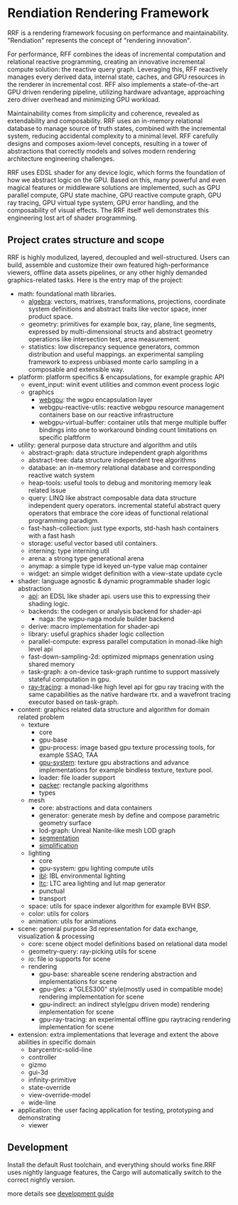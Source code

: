 # Rendiation Rendering Framework

RRF is a rendering framework focusing on performance and maintainability. "Rendiation" represents the concept of "rendering innovation".

For performance, RFF combines the ideas of incremental computation and relational reactive programming, creating an innovative incremental compute solution: the reactive query graph. Leveraging this, RFF reactively manages every derived data, internal state, caches, and GPU resources in the renderer in incremental cost. RFF also implements a state-of-the-art GPU driven rendering pipeline, utilizing hardware advantage, approaching zero driver overhead and minimizing GPU workload.

Maintainability comes from simplicity and coherence, revealed as extendability and composability. RRF uses an in-memory relational database to manage source of truth states, combined with the incremental system, reducing accidental complexity to a minimal level. RFF carefully designs and composes axiom-level concepts, resulting in a tower of abstractions that correctly models and solves modern rendering architecture engineering challenges.

RRF uses EDSL shader for any device logic, which forms the foundation of how we abstract logic on the GPU. Based on this, many powerful and even magical features or middleware solutions are implemented, such as GPU parallel compute, GPU state machine, GPU reactive compute graph, GPU ray tracing, GPU virtual type system, GPU error handling, and the composability of visual effects. The RRF itself well demonstrates this engineering lost art of shader programming.

## Project crates structure and scope

RRF is highly modulized, layered, decoupled and well-structured. Users can build, assemble and customize their own featured high-performance viewers, offline data assets pipelines, or any other highly demanded graphics-related tasks. Here is the entry map of the project:

- math: foundational math libraries.
  - [algebra](./math/algebra/README.md): vectors, matrixes, transformations, projections, coordinate system definitions and abstract traits like vector space, inner product space.
  - geometry: primitives for example box, ray, plane, line segments, expressed by multi-dimensional structs and abstract geometry operations like intersection test, area measurement.
  - statistics: low discrepancy sequence generators, common distribution and useful mappings. an experimental sampling framework to express unbiased monte carlo sampling in a composable and extensible way.
- platform: platform specifics & encapsulations, for example graphic API
  - event_input: winit event utilities and common event process logic
  - graphics
    - [webgpu](./platform/graphics/webgpu/README.md): the wgpu encapsulation layer
    - webgpu-reactive-utils: reactive webgpu resource management containers base on our reactive infrastructure
    - webgpu-virtual-buffer: container utils that merge multiple buffer bindings into one to workaround binding count limitations on specific plaftform
- utility: general purpose data structure and algorithm and utils
  - abstract-graph: data structure independent graph algorithms
  - abstract-tree: data structure independent tree algorithms
  - database: an in-memory relational database and corresponding reactive watch system
  - heap-tools: useful tools to debug and monitoring memory leak related issue
  - query: LINQ like abstract composable data data structure independent query operators. incremental stateful abstract query operators that embrace the core ideas of functional relational programming paradigm.
  - fast-hash-collection: just type exports, std-hash hash containers with a fast hash
  - storage: useful vector based util containers.
  - interning: type interning util
  - arena: a strong type generational arena
  - anymap: a simple type id keyed un-type value map container
  - widget: an simple widget definition with a view-state update cycle
- shader: language agnostic & dynamic programmable shader logic abstraction
  - [api](./shader/api/README.md): an EDSL like shader api. users use this to expressing their shading logic.
  - backends: the codegen or analysis backend for shader-api
    - naga: the wgpu-naga module builder backend
  - derive: macro implementation for shader-api
  - library: useful graphics shader logic collection
  - parallel-compute: express parallel computation in monad-like high level api
  - fast-down-sampling-2d: optimized mipmaps genenration using shared memory
  - task-graph: a on-device task-graph runtime to support massively stateful computation in gpu.
  - [ray-tracing](./shader/ray-tracing/README.md): a monad-like high level api for gpu ray tracing with the same capabilities as the native hardware rtx. and a wavefront tracing executor based on task-graph.
- content: graphics related data structure and algorithm for domain related problem
  - texture
    - core
    - gpu-base
    - gpu-process: image based gpu texture processing tools, for example SSAO, TAA
    - [gpu-system](./content/texture/gpu-system/README.md): texture gpu abstractions and advance implementations for example bindless texture, texture pool.
    - loader: file loader support
    - [packer](./content/texture/packer/README.md): rectangle packing algorithms
    - types
  - mesh
    - core: abstractions and data containers
    - generator: generate mesh by define and compose parametric geometry surface
    - lod-graph: Unreal Nanite-like mesh LOD graph
    - [segmentation](./content/mesh/segmentation/README.md)
    - [simplification](./content/mesh/simplification/README.md)
  - lighting
    - core
    - gpu-system: gpu lighting compute utils
    - [ibl](./content/lighting/ibl/README.md): IBL environmental lighting
    - [ltc](./content/lighting/ltc/README.md): LTC area lighting and lut map generator
    - punctual
    - transport
  - space: utils for space indexer algorithm for example BVH BSP.
  - color: utils for colors
  - animation: utils for animations
- scene: general purpose 3d representation for data exchange, visualization & processing
  - core: scene object model definitions based on relational data model
  - geometry-query: ray-picking utils for scene
  - io: file io supports for scene
  - rendering
    - gpu-base: shareable scene rendering abstraction and implementations for scene
    - gpu-gles: a "GLES300" style(mostly used in compatible mode) rendering implementation for scene
    - gpu-indirect: an indirect style(gpu driven mode) rendering implementation for scene
    - gpu-ray-tracing: an experimental offline gpu raytracing rendering implementation for scene
- extension: extra implementations that leverage and extent the above abilities in specific domain
  - barycentric-solid-line
  - controller
  - gizmo
  - gui-3d
  - infinity-primitive
  - state-override
  - view-override-model
  - wide-line
- application: the user facing application for testing, prototyping and demonstrating
  - viewer

## Development

Install the default Rust toolchain, and everything should works fine.RRF uses nightly language features, the Cargo will automatically switch to the correct nightly version.

more details see [development guide](./development-guide.md)
